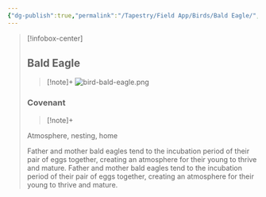 ```yaml
---
{"dg-publish":true,"permalink":"/Tapestry/Field App/Birds/Bald Eagle/","title":"Bald Eagle","tags":["covenants/animals/birds"],"dgHomeLink":true,"dgEnableSearch":true}
---
```


> [!infobox-center] 
> ## Bald Eagle
> > [!note]+
> ![bird-bald-eagle.png](/img/user/File%20Vault/Field%20App/birds/bird-bald-eagle.png)
> ### Covenant
>> [!note]+ 
>  <p class="note first">Atmosphere, nesting, home</p>
>  
><p class="note second">Father and mother bald eagles tend to the incubation period of their pair of eggs together, creating an atmosphere for their young to thrive and mature. Father and mother bald eagles tend to the incubation period of their pair of eggs together, creating an atmosphere for their young to thrive and mature.</p>
